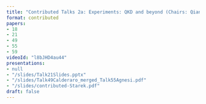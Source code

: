 ```yaml
---
title: "Contributed Talks 2a: Experiments: QKD and beyond (Chairs: Qiang Zhang and Vadim Makarov)"
format: contributed
papers:
- 18
- 21
- 49
- 55
- 59
videoId: "l8bJHD4au44"
presentations:
- null
- "/slides/Talk21Slides.pptx"
- "/slides/Talk49Calderaro_merged_Talk55Agnesi.pdf"
- "/slides/contributed-Starek.pdf"
draft: false
---
```

